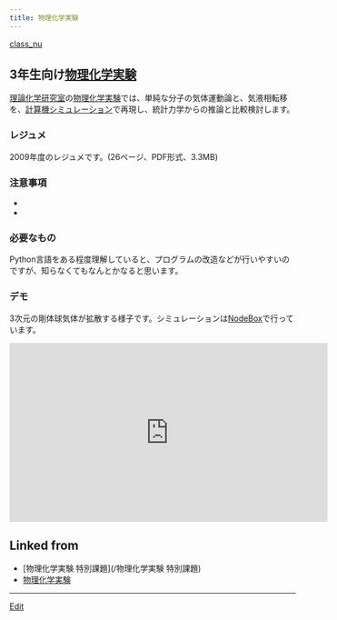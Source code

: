 ```yaml
---
title: 物理化学実験
---
```

[class_nu](/class_nu)


## 3年生向け[物理化学実験](/物理化学実験)

[理論化学研究室](/理論化学研究室)の[物理化学実験](/物理化学実験)では、単純な分子の気体運動論と、気液相転移を、[計算機シミュレーション](/計算機シミュレーション)で再現し、統計力学からの推論と比較検討します。


### レジュメ

2009年度のレジュメです。(26ページ、PDF形式、3.3MB)

[](http://theochem.chem.okayama-u.ac.jp/vitroid/物理化学実験/main2009b.pdf)


### 注意事項

* 
* 

### 必要なもの

Python言語をある程度理解していると、プログラムの改造などが行いやすいのですが、知らなくてもなんとかなると思います。


### デモ

3次元の剛体球気体が拡散する様子です。シミュレーションは[NodeBox](/NodeBox)で行っています。

<iframe width="560" height="315" src="https://www.youtube.com/embed/tWXCt_dqQEk" frameborder="0" allow="autoplay; encrypted-media" allowfullscreen></iframe>







## Linked from

* [物理化学実験 特別課題](/物理化学実験 特別課題)
* [物理化学実験](/物理化学実験)


----

[Edit](https://github.com/vitroid/vitroid.github.io/edit/master/MD/物理化学実験.md)

